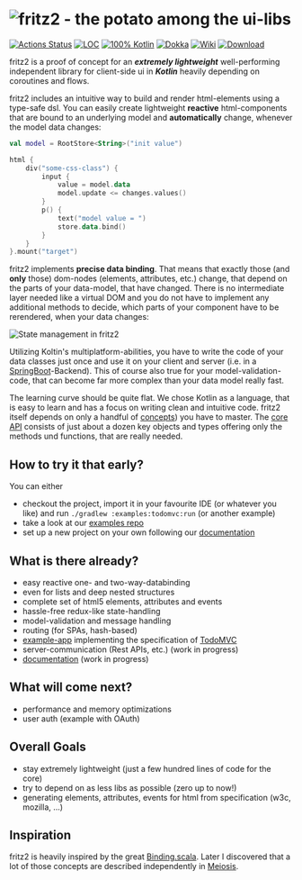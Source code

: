# ![fritz2 - the potato among the ui-libs](https://jwstegemann.github.io/fritz2/static/fritz2-logo-small.png)

[![Actions Status](https://github.com/jwstegemann/fritz2/workflows/build/badge.svg)](https://github.com/jwstegemann/fritz2/actions)
[![LOC](https://img.shields.io/badge/lines%20of%20code-1%2C4k-green)](https://clean-code-developer.com/grades/grade-1-red/#Keep_it_simple_stupid_KISS)
[![100% Kotlin](https://img.shields.io/badge/kotlin-100%25-blue)](https://play.kotlinlang.org/)
[![Dokka](https://img.shields.io/badge/API-dokka-green)](https://jwstegemann.github.io/fritz2/dokka/fritz2/)
[![Wiki](https://img.shields.io/badge/docs-wiki-blue)](https://github.com/jwstegemann/fritz2/wiki)
[![Download](https://api.bintray.com/packages/jwstegemann/fritz2/fritz2-core/images/download.svg?version=0.2)](https://bintray.com/jwstegemann/fritz2/fritz2-core/0.2/link)

fritz2 is a proof of concept for an ***extremely lightweight*** well-performing independent library for client-side ui in ***Kotlin*** heavily depending on coroutines and flows.

fritz2 includes an intuitive way to build and render html-elements using a type-safe dsl. You can easily create lightweight **reactive** html-components that are bound to an underlying model and **automatically** change, whenever the model data changes:

```kotlin
val model = RootStore<String>("init value")

html {
    div("some-css-class") {
        input {
            value = model.data
            model.update <= changes.values()
        }
        p() {
            text("model value = ")
            store.data.bind()
        }
    }
}.mount("target")
```

fritz2 implements **precise data binding**. That means that exactly those (and **only** those) dom-nodes (elements, attributes, etc.) change, that depend on the parts of your data-model, that have changed. 
There is no intermediate layer needed like a virtual DOM and you do not have to implement any additional methods to decide, which parts of your component have to be rerendered, when your data changes:

![State management in fritz2](https://jwstegemann.github.io/fritz2/static/fritz2_state.001.png)

Utilizing Koltin's multiplatform-abilities, you have to write the code of your data classes just once and use it on your client and server (i.e. in a [SpringBoot](https://spring.io/guides/gs/rest-service/)-Backend). This of course also true for your model-validation-code, that can become far more complex than your data model really fast.

The learning curve should be quite flat. We chose Kotlin as a language, that is easy to learn and has a focus on writing clean and intuitive code.
fritz2 itself depends on only a handful of [concepts](https://github.com/jwstegemann/fritz2/wiki)) you have to master. The [core API](https://jwstegemann.github.io/fritz2/dokka/fritz2/) consists of just about a dozen key objects and types offering only the methods und functions, that are really needed. 

## How to try it that early?
You can either
* checkout the project, import it in your favourite IDE (or whatever you like) and run `./gradlew :examples:todomvc:run` (or another example)
* take a look at our [examples repo](https://jamowei.github.io/fritz2-examples/)
* set up a new project on your own following our [documentation](https://github.com/jwstegemann/fritz2/wiki/Project-Setup)


## What is there already?

- easy reactive one- and two-way-databinding
- even for lists and deep nested structures
- complete set of html5 elements, attributes and events
- hassle-free redux-like state-handling
- model-validation and message handling 
- routing (for SPAs, hash-based)
- [example-app](https://github.com/jwstegemann/fritz2/tree/master/examples/todomvc) implementing the specification of [TodoMVC](http://todomvc.com/)
- server-communication (Rest APIs, etc.) (work in progress)
- [documentation](https://github.com/jwstegemann/fritz2/wiki) (work in progress)

## What will come next?

- performance and memory optimizations
- user auth (example with OAuth)

## Overall Goals

- stay extremely lightweight (just a few hundred lines of code for the core)
- try to depend on as less libs as possible (zero up to now!)
- generating elements, attributes, events for html from specification (w3c, mozilla, ...)

## Inspiration

fritz2 is heavily inspired by the great [Binding.scala](https://github.com/ThoughtWorksInc/Binding.scala).
Later I discovered that a lot of those concepts are described independently in [Meiosis](https://meiosis.js.org/).
